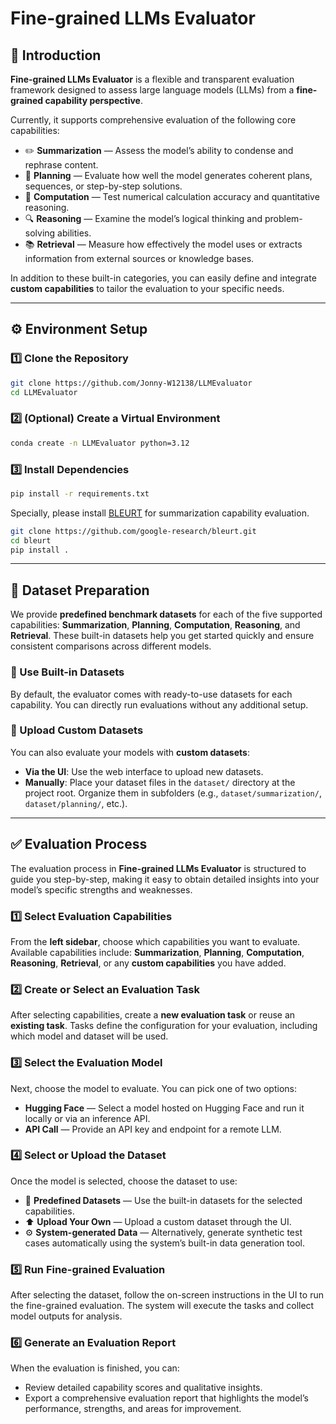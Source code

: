 # Fine-grained LLMs Evaluator

## 📌 Introduction

**Fine-grained LLMs Evaluator** is a flexible and transparent evaluation framework designed to assess large language models (LLMs) from a **fine-grained capability perspective**. 

Currently, it supports comprehensive evaluation of the following core capabilities:

- ✏️ **Summarization** — Assess the model’s ability to condense and rephrase content.
- 📅 **Planning** — Evaluate how well the model generates coherent plans, sequences, or step-by-step solutions.
- 🧮 **Computation** — Test numerical calculation accuracy and quantitative reasoning.
- 🔍 **Reasoning** — Examine the model’s logical thinking and problem-solving abilities.
- 📚 **Retrieval** — Measure how effectively the model uses or extracts information from external sources or knowledge bases.

In addition to these built-in categories, you can easily define and integrate **custom capabilities** to tailor the evaluation to your specific needs.

---

## ⚙️ Environment Setup

### 1️⃣ Clone the Repository

```bash
git clone https://github.com/Jonny-W12138/LLMEvaluator
cd LLMEvaluator
```

### 2️⃣ (Optional) Create a Virtual Environment

```bash
conda create -n LLMEvaluator python=3.12
```

### 3️⃣ Install Dependencies

```bash
pip install -r requirements.txt
```

Specially, please install [BLEURT](https://github.com/google-research/bleurt) for summarization capability evaluation.

```bash
git clone https://github.com/google-research/bleurt.git
cd bleurt
pip install .
```

---

## 📑 Dataset Preparation

We provide **predefined benchmark datasets** for each of the five supported capabilities: **Summarization**, **Planning**, **Computation**, **Reasoning**, and **Retrieval**. These built-in datasets help you get started quickly and ensure consistent comparisons across different models.

### 🔹 Use Built-in Datasets

By default, the evaluator comes with ready-to-use datasets for each capability. You can directly run evaluations without any additional setup.

### 🔹 Upload Custom Datasets

You can also evaluate your models with **custom datasets**:

- **Via the UI**: Use the web interface to upload new datasets.
- **Manually**: Place your dataset files in the `dataset/` directory at the project root. Organize them in subfolders (e.g., `dataset/summarization/`, `dataset/planning/`, etc.).

---

## ✅ Evaluation Process

The evaluation process in **Fine-grained LLMs Evaluator** is structured to guide you step-by-step, making it easy to obtain detailed insights into your model’s specific strengths and weaknesses.

### 1️⃣ **Select Evaluation Capabilities**

From the **left sidebar**, choose which capabilities you want to evaluate.
 Available capabilities include: **Summarization**, **Planning**, **Computation**, **Reasoning**, **Retrieval**, or any **custom capabilities** you have added.

### 2️⃣ **Create or Select an Evaluation Task**

After selecting capabilities, create a **new evaluation task** or reuse an **existing task**.
 Tasks define the configuration for your evaluation, including which model and dataset will be used.

### 3️⃣ **Select the Evaluation Model**

Next, choose the model to evaluate. You can pick one of two options:

- **Hugging Face** — Select a model hosted on Hugging Face and run it locally or via an inference API.
- **API Call** — Provide an API key and endpoint for a remote LLM.

### 4️⃣ **Select or Upload the Dataset**

Once the model is selected, choose the dataset to use:

- 📁 **Predefined Datasets** — Use the built-in datasets for the selected capabilities.
- ⬆️ **Upload Your Own** — Upload a custom dataset through the UI.
- ⚙️ **System-generated Data** — Alternatively, generate synthetic test cases automatically using the system’s built-in data generation tool.

### 5️⃣ **Run Fine-grained Evaluation**

After selecting the dataset, follow the on-screen instructions in the UI to run the fine-grained evaluation.
 The system will execute the tasks and collect model outputs for analysis.

### 6️⃣ **Generate an Evaluation Report**

When the evaluation is finished, you can:

- Review detailed capability scores and qualitative insights.
- Export a comprehensive evaluation report that highlights the model’s performance, strengths, and areas for improvement.
